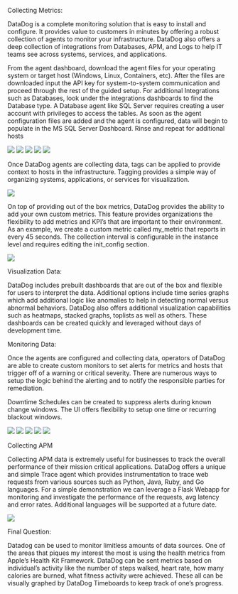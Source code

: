 Collecting Metrics:

DataDog is a complete monitoring solution that is easy to install and configure. It provides value to customers in minutes by offering a robust collection of agents to monitor your infrastructure.  DataDog also offers a deep collection of integrations from Databases, APM, and Logs to help IT teams see across systems, services, and applications.

From the agent dashboard, download the agent files for your operating system or target host (Windows, Linux, Containers, etc). After the files are downloaded  input the API key for system-to-system communication and proceed through the rest of the guided setup.  For additional Integrations such as Databases, look under the integrations dashboards to find the Database type.  A  Database agent like SQL Server requires creating a user account with privileges to access the tables. As soon as the agent configuration files are added and the agent is configured, data will begin to populate in the MS SQL Server Dashboard. Rinse and repeat for additional hosts  

![](DataDogAgentinstall.png)
![](CentOSAgentInstall.png)
![](DataDog_Sqlserver.yaml.png)
![](DataDog_SQLServerUser.png)
![](DataDog_SQLServerDashboard.png)


Once DataDog agents are collecting data, tags can be applied to provide context to hosts in the infrastructure. Tagging provides a simple way of organizing systems, applications, or services for visualization.  

![](DataDog_HostwithTagging.png)

On top of providing out of the box metrics, DataDog provides the ability to add your own custom metrics.  This feature provides organizations the flexibility to add metrics and KPI’s that are important to their environment.  As an example, we create a custom metric called my_metric that reports in every 45 seconds.  The collection interval is configurable in the instance level and requires editing the init_config section.

![](DataDog_mymetrics.png)

Visualization Data:

DataDog includes prebuilt dashboards that are out of the box and flexible for users to interpret the data.  Additional options include time series graphs which add additional logic like anomalies to help in detecting normal versus abnormal behaviors.  DataDog also offers additional visualization capabilities such as heatmaps, stacked graphs, toplists as well as others. These dashboards can be created quickly and leveraged without days of development time. 

Monitoring Data:

Once the agents are configured and collecting data, operators of DataDog are able to create custom monitors to set alerts for metrics and hosts that trigger off of a warning or critical severity. There are numerous ways to setup the logic behind the alerting and to notify the responsible parties for remediation. 

Downtime Schedules can be created to suppress alerts during known change windows.  The UI offers flexibility to setup one time or recurring blackout windows.

![](DataDog_CustomMonitor.png)
![](Datadog_WarnAlert.png)
![](DataDog_AlertHigh.png)
![](DataDog_ScheduledDowntime1.png)
![](DataDog_ScheduledDowntime2.png)


Collecting APM

Collecting APM data is extremely useful for businesses to track the overall performance of their mission critical applications.  DataDog offers a unique and simple Trace agent which provides  instrumentation to trace web requests from various sources such as Python, Java, Ruby, and Go languages.  For a simple demonstration we can leverage a Flask Webapp for monitoring and investigate the performance of the requests, avg latency and error rates. Additional languages will be supported at a future date. 

![](DataDog_FlaskTraces.png)

Final Question:

Datadog can be used to monitor limitless amounts of data sources. One of the areas that piques my interest the most is using the health metrics from Apple’s Health Kit Framework. DataDog can be sent metrics based on individual’s activity like the number of steps walked, heart rate, how many calories are burned, what fitness activity were achieved. These all can be visually graphed by DataDog Timeboards to keep track of one’s progress.   
